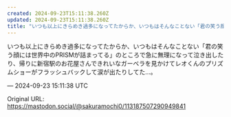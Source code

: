 ```yaml
---
created: 2024-09-23T15:11:38.260Z
updated: 2024-09-23T15:11:38.260Z
title: "いつも以上にきらめき過多になってたからか、いつもはそんなことない「君の笑う顔には世界中のPRISMが詰まってる」のところで急に無理になって泣き出したり、帰りに新[...]"
---
```


<p>いつも以上にきらめき過多になってたからか、いつもはそんなことない「君の笑う顔には世界中のPRISMが詰まってる」のところで急に無理になって泣き出したり、帰りに新宿駅のお花屋さんできれいなガーベラを見かけてレオくんのプリズムショーがフラッシュバックして涙が出たりしてた…。</p>

&mdash; 2024-09-23 15:11:38 UTC

Original URL: https://mastodon.social/@sakuramochi0/113187507290949841
